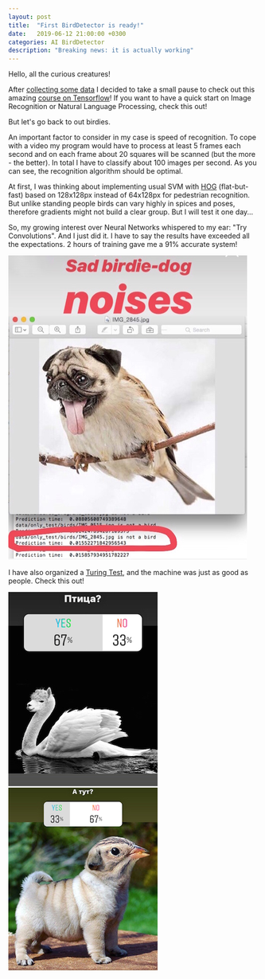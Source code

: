 ```yaml
---
layout: post
title:  "First BirdDetector is ready!"
date:   2019-06-12 21:00:00 +0300
categories: AI BirdDetector
description: "Breaking news: it is actually working"
---
```


Hello, all the curious creatures!

After [collecting some data](/ai/birddetector/2019/06/12/how-to-start-an-AI-project.html)
I decided to take a small pause to check out this amazing
[course on Tensorflow](https://www.coursera.org/specializations/tensorflow-in-practice?)!
If you want to have a quick start on Image Recognition or Natural Language Processing,
check this out!

But let's go back to out birdies.

An important factor to consider in my case is speed of recognition. To cope with
a video my program would have to process at least 5 frames each second and
on each frame about 20 squares will be scanned (but the more - the better).
In total I have to classify about 100 images per second. As you can see, the
recognition algorithm should be optimal.

At first, I was thinking about implementing usual SVM with
[HOG](https://www.learnopencv.com/histogram-of-oriented-gradients/) (flat-but-fast)
based on 128x128px instead of 64x128px for pedestrian recognition. But unlike standing
people birds can vary highly in spices and poses, therefore gradients might not build
a clear group. But I will test it one day...

So, my growing interest over Neural Networks whispered to my ear: "Try Convolutions".
And I just did it. I have to say the results have exceeded all the expectations.
2 hours of training gave me a 91% accurate system!

![Sad Birdie-Dog Noises](/assets/images/posts/sad_noises.jpg)

I have also organized a [Turing Test](https://en.wikipedia.org/wiki/Turing_test),
and the machine was just as good as people. Check this out!

![Lama-Swan](/assets/images/posts/lama-swan.jpg) ![Dogie-Bird](/assets/images/posts/dogie-bird.jpg)
